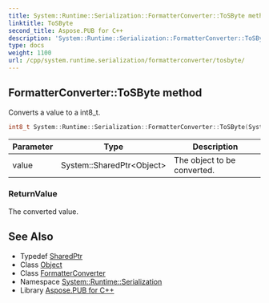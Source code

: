 ```yaml
---
title: System::Runtime::Serialization::FormatterConverter::ToSByte method
linktitle: ToSByte
second_title: Aspose.PUB for C++
description: 'System::Runtime::Serialization::FormatterConverter::ToSByte method. Converts a value to a int8_t in C++.'
type: docs
weight: 1100
url: /cpp/system.runtime.serialization/formatterconverter/tosbyte/
---
```

## FormatterConverter::ToSByte method


Converts a value to a int8_t.

```cpp
int8_t System::Runtime::Serialization::FormatterConverter::ToSByte(System::SharedPtr<Object> value) override
```


| Parameter | Type | Description |
| --- | --- | --- |
| value | System::SharedPtr\<Object\> | The object to be converted. |

### ReturnValue

The converted value.

## See Also

* Typedef [SharedPtr](../../../system/sharedptr/)
* Class [Object](../../../system/object/)
* Class [FormatterConverter](../)
* Namespace [System::Runtime::Serialization](../../)
* Library [Aspose.PUB for C++](../../../)
